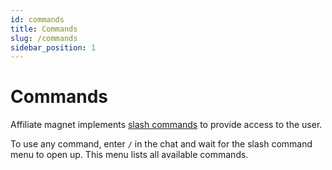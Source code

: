 ```yaml
---
id: commands
title: Commands
slug: /commands
sidebar_position: 1
---
```

# Commands

Affiliate magnet implements [slash commands](https://blog.discord.com/slash-commands-are-here-8db0a385d9e6)
to provide access to the user.

To use any command, enter `/` in the chat and wait for the slash command menu to open up. This
menu lists all available commands.